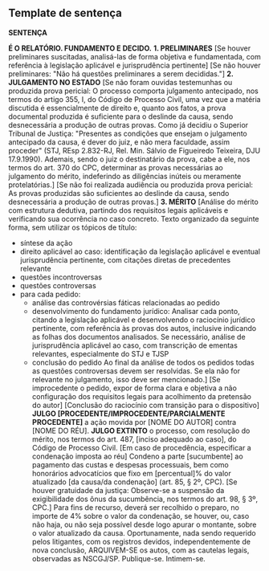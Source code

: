 ## Template de sentença
**SENTENÇA**

**É O RELATÓRIO. FUNDAMENTO E DECIDO.**
**1. PRELIMINARES**
[Se houver preliminares suscitadas, analisá-las de forma objetiva e fundamentada, com referência à legislação aplicável e jurisprudência pertinente]
[Se não houver preliminares: "Não há questões preliminares a serem decididas."]
**2. JULGAMENTO NO ESTADO**
[Se não foram ouvidas testemunhas ou produzida prova pericial: O processo comporta julgamento antecipado, nos termos do artigo 355, I, do Código de Processo Civil, uma vez que a matéria discutida é essencialmente de direito e, quanto aos fatos, a prova documental produzida é suficiente para o deslinde da causa, sendo desnecessária a produção de outras provas.
Como já decidiu o Superior Tribunal de Justiça: "Presentes as condições que ensejam o julgamento antecipado da causa, é dever do juiz, e não mera faculdade, assim proceder" (STJ, REsp 2.832-RJ, Rel. Min. Sálvio de Figueiredo Teixeira, DJU 17.9.1990).
Ademais, sendo o juiz o destinatário da prova, cabe a ele, nos termos do art. 370 do CPC, determinar as provas necessárias ao julgamento do mérito, indeferindo as diligências inúteis ou meramente protelatórias.]
[Se não foi realizada audiência ou produzida prova pericial: As provas produzidas são suficientes ao deslinde da causa, sendo desnecessária a produção de outras provas.]
**3. MÉRITO**
[Análise do mérito com estrutura dedutiva, partindo dos requisitos legais aplicáveis e verificando sua ocorrência no caso concreto. 
Texto organizado da seguinte forma, sem utilizar os tópicos de título:
- síntese da ação
- direito aplicável ao caso: identificação da legislação aplicável e eventual jurisprudência pertinente, com citações diretas de precedentes relevante
- questões incontroversas
- questões controversas
- para cada pedido:
	- análise das controvérsias fáticas relacionadas ao pedido
	- desenvolvimento do fundamento jurídico: Analisar cada ponto, citando a legislação aplicável e desenvolvendo o raciocínio jurídico pertinente, com referência às provas dos autos, inclusive indicando as folhas dos documentos analisados. Se necessário, análise de jurisprudência aplicável ao caso, com transcrição de ementas relevantes, especialmente do STJ e TJSP
	- conclusão do pedido
Ao final da análise de todos os pedidos todas as questões controversas devem ser resolvidas. Se ela não for relevante no julgamento, isso deve ser mencionado.]
[Se improcedente o pedido, expor de forma clara e objetiva a não configuração dos requisitos legais para acolhimento da pretensão do autor]
[Conclusão do raciocínio com transição para o dispositivo]
**JULGO [PROCEDENTE/IMPROCEDENTE/PARCIALMENTE PROCEDENTE]** a ação movida por [NOME DO AUTOR] contra [NOME DO RÉU].
**JULGO EXTINTO** o processo, com resolução do mérito, nos termos do art. 487, [inciso adequado ao caso], do Código de Processo Civil.
[Em caso de procedência, especificar a condenação imposta ao réu]
Condeno a parte [sucumbente] ao pagamento das custas e despesas processuais, bem como honorários advocatícios que fixo em [percentual]% do valor atualizado [da causa/da condenação] (art. 85, § 2º, CPC).
[Se houver gratuidade da justiça: Observe-se a suspensão da exigibilidade dos ônus da sucumbência, nos termos do art. 98, § 3º, CPC.]
Para fins de recurso, deverá ser recolhido o preparo, no importe de 4% sobre o valor da condenação, se houver, ou, caso não haja, ou não seja possível desde logo apurar o montante, sobre o valor atualizado da causa.
Oportunamente, nada sendo requerido pelos litigantes, com os registros devidos, independentemente de nova conclusão, ARQUIVEM-SE os autos, com as cautelas legais, observadas as NSCGJ/SP.
Publique-se. Intimem-se.
